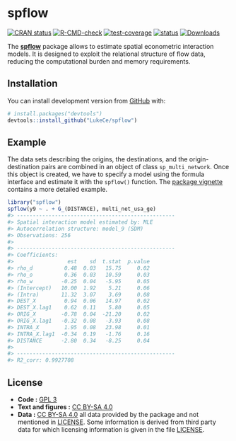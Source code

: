
<!-- README.md is generated from README.Rmd. Please edit that file -->

# spflow

<!-- badges: start -->

[![CRAN
status](https://www.r-pkg.org/badges/version/spflow)](https://CRAN.R-project.org/package=spflow)
[![R-CMD-check](https://github.com/LukeCe/spflow/workflows/R-CMD-check/badge.svg)](https://github.com/LukeCe/spflow/actions)
[![test-coverage](https://codecov.io/gh/LukeCe/spflow/branch/master/graph/badge.svg)](https://github.com/LukeCe/spflow/actions)
[![status](https://tinyverse.netlify.com/badge/spflow)](https://CRAN.R-project.org/package=spflow)
[![Downloads](http://cranlogs.r-pkg.org/badges/spflow?color=brightgreen)](http://www.r-pkg.org/pkg/spflow)
<!-- badges: end -->

The [**spflow**](https://lukece.github.io/spflow/) package allows to
estimate spatial econometric interaction models. It is designed to
exploit the relational structure of flow data, reducing the
computational burden and memory requirements.

## Installation

<!-- You can install the released version of spflow from [CRAN](https://CRAN.R-project.org) with: -->
<!-- ``` r -->
<!-- install.packages("spflow") -->
<!-- ``` -->
<!-- And the  -->

You can install development version from [GitHub](https://github.com/)
with:

``` r
# install.packages("devtools")
devtools::install_github("LukeCe/spflow")
```

## Example

The data sets describing the origins, the destinations, and the
origin-destination pairs are combined in an object of class
`sp_multi_network`. Once this object is created, we have to specify a
model using the formula interface and estimate it with the `spflow()`
function. The [package
vignette](https://lukece.github.io/spflow/articles/paris_commute_flows.html)
contains a more detailed example.

``` r
library("spflow")
spflow(y9 ~ . + G_(DISTANCE), multi_net_usa_ge)
#> --------------------------------------------------
#> Spatial interaction model estimated by: MLE  
#> Autocorrelation structure: model_9 (SDM)  
#> Observations: 256  
#> 
#> --------------------------------------------------
#> Coefficients:
#>                 est    sd  t.stat  p.value
#> rho_d          0.48  0.03   15.75     0.02
#> rho_o          0.36  0.03   10.59     0.03
#> rho_w         -0.25  0.04   -5.95     0.05
#> (Intercept)   10.00  1.92    5.21     0.06
#> (Intra)       11.32  3.07    3.69     0.08
#> DEST_X         0.94  0.06   14.97     0.02
#> DEST_X.lag1    0.62  0.11    5.80     0.05
#> ORIG_X        -0.78  0.04  -21.20     0.02
#> ORIG_X.lag1   -0.32  0.08   -3.93     0.08
#> INTRA_X        1.95  0.08   23.98     0.01
#> INTRA_X.lag1  -0.34  0.19   -1.76     0.16
#> DISTANCE      -2.80  0.34   -8.25     0.04
#> 
#> --------------------------------------------------
#> R2_corr: 0.9927708
```

## License

-   **Code :** [GPL 3](https://www.r-project.org/Licenses/GPL-3)  
-   **Text and figures :** [CC BY-SA
    4.0](https://www.r-project.org/Licenses/CC-BY-SA-4.0)  
-   **Data :** [CC BY-SA
    4.0](https://www.r-project.org/Licenses/CC-BY-SA-4.0) all data
    provided by the package and not mentioned in [LICENSE](LICENSE).
    Some information is derived from third party data for which
    licensing information is given in the file [LICENSE](LICENSE).
